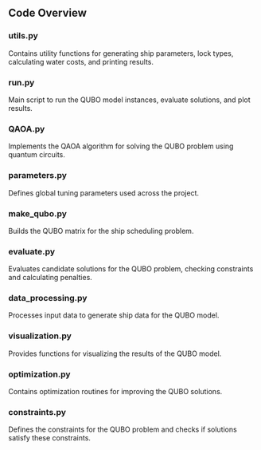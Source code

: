 ## Code Overview

### utils.py
Contains utility functions for generating ship parameters, lock types, calculating water costs, and printing results.

### run.py
Main script to run the QUBO model instances, evaluate solutions, and plot results.

### QAOA.py
Implements the QAOA algorithm for solving the QUBO problem using quantum circuits.

### parameters.py
Defines global tuning parameters used across the project.

### make_qubo.py
Builds the QUBO matrix for the ship scheduling problem.

### evaluate.py
Evaluates candidate solutions for the QUBO problem, checking constraints and calculating penalties.

### data_processing.py
Processes input data to generate ship data for the QUBO model.

### visualization.py
Provides functions for visualizing the results of the QUBO model.

### optimization.py
Contains optimization routines for improving the QUBO solutions.

### constraints.py
Defines the constraints for the QUBO problem and checks if solutions satisfy these constraints.

